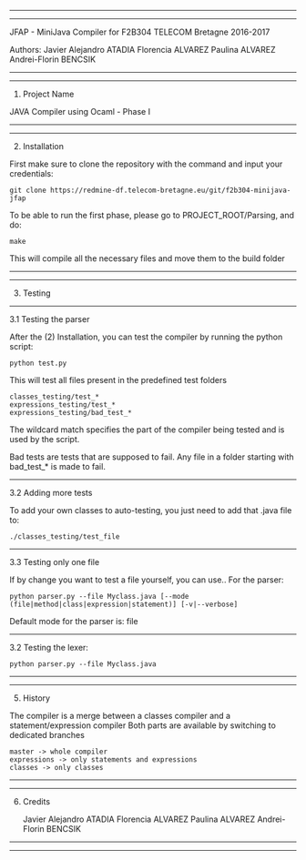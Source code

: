 *******************************************************************************
*******************************************************************************
JFAP - MiniJava Compiler for F2B304 TELECOM Bretagne
2016-2017

Authors: 
	Javier Alejandro ATADIA
	Florencia ALVAREZ
	Paulina ALVAREZ
	Andrei-Florin BENCSIK

*******************************************************************************
*******************************************************************************

1. Project Name

JAVA Compiler using Ocaml - Phase I


*******************************************************************************
*******************************************************************************

2. Installation

First make sure to clone the repository with the command and input your credentials:

	git clone https://redmine-df.telecom-bretagne.eu/git/f2b304-minijava-jfap

To be able to run the first phase, please go to PROJECT_ROOT/Parsing, and do:

	make

This will compile all the necessary files and move them to the build folder


*******************************************************************************
*******************************************************************************

3. Testing

*******************************************************************************

3.1 Testing the parser

After the (2) Installation, you can test the compiler by running the python script:

	python test.py

This will test all files present in the predefined test folders
	
	classes_testing/test_*
	expressions_testing/test_*
	expressions_testing/bad_test_*

The wildcard match specifies the part of the compiler being tested and is used 
by the script.

Bad tests are tests that are supposed to fail. Any file in a folder starting 
with bad_test_* is made to fail.

*******************************************************************************

3.2 Adding more tests

 To add your own classes to auto-testing, you just need to add that .java file to:
	
	./classes_testing/test_file

*******************************************************************************

3.3 Testing only one file

If by change you want to test a file yourself, you can use..
For the parser:

	python parser.py --file Myclass.java [--mode (file|method|class|expression|statement)] [-v|--verbose]

Default mode for the parser is: file

*******************************************************************************

3.2 Testing the lexer:
	
	python parser.py --file Myclass.java


*******************************************************************************
*******************************************************************************

5. History

The compiler is a merge between a classes compiler and a statement/expression 
compiler
Both parts are available by switching to dedicated branches

	master -> whole compiler
	expressions -> only statements and expressions
	classes -> only classes


*******************************************************************************
*******************************************************************************

6. Credits

	Javier Alejandro ATADIA
	Florencia ALVAREZ
	Paulina ALVAREZ
	Andrei-Florin BENCSIK


*******************************************************************************
*******************************************************************************